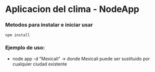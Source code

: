 # Aplicacion del clima - NodeApp


### Metodos para instalar e iniciar usar


```
npm install 
```

### Ejemplo de uso:
* node app -d "Mexicali" -> donde Mexicali puede ser sustituido por cualquier ciudad existente
 
